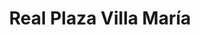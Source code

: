 ---
title: "Real Plaza Villa María"
url: /villa-maria-del-triunfo/real-plaza-villa-maria/
shop: centro comercial
---